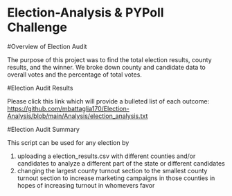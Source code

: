 # Election-Analysis & PYPoll Challenge

#Overview of Election Audit

The purpose of this project was to find the total election results, county results, and the winner. We broke down county and candidate data to overall votes and the percentage of total votes.

#Election Audit Results

Please click this link which will provide a bulleted list of each outcome:
https://github.com/mbattaglia170/Election-Analysis/blob/main/Analysis/election_analysis.txt  

#Election Audit Summary

This script can be used for any election by
1. uploading a election_results.csv with different counties and/or candidates to analyze a different part of the state or different candidates
2. changing the largest county turnout section to the smallest county turnout section to increase marketing campaigns in those counties in hopes of increasing turnout in whomevers favor
